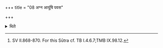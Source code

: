 +++
title = "08 अग्न आयूंषि पवस"

+++

<details><summary>थिते</summary>

8. The Pratipad-verse for the Bahiṣpavamāna-stotra should be agna āyūṁṣi pavase.[^1]  

[^1]: SV II.868-870. For this Sūtra cf. TB I.4.6.7;TMB IX.98.12.  
</details>

